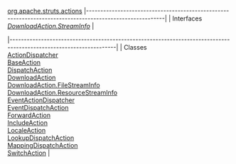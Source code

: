 [org.apache.struts.actions](../../../../org/apache/struts/actions/package-summary.html.md)
|---------------------------------------------------------------------------------------------------------|
| Interfaces                                                                                              
  [*DownloadAction.StreamInfo*](DownloadAction.StreamInfo.html.md "interface in org.apache.struts.actions")  |

|-------------------------------------------------------------------------------------------------------------------|
| Classes                                                                                                           
  [ActionDispatcher](ActionDispatcher.html.md "class in org.apache.struts.actions")                                    
  [BaseAction](BaseAction.html.md "class in org.apache.struts.actions")                                                
  [DispatchAction](DispatchAction.html.md "class in org.apache.struts.actions")                                        
  [DownloadAction](DownloadAction.html.md "class in org.apache.struts.actions")                                        
  [DownloadAction.FileStreamInfo](DownloadAction.FileStreamInfo.html.md "class in org.apache.struts.actions")          
  [DownloadAction.ResourceStreamInfo](DownloadAction.ResourceStreamInfo.html.md "class in org.apache.struts.actions")  
  [EventActionDispatcher](EventActionDispatcher.html.md "class in org.apache.struts.actions")                          
  [EventDispatchAction](EventDispatchAction.html.md "class in org.apache.struts.actions")                              
  [ForwardAction](ForwardAction.html.md "class in org.apache.struts.actions")                                          
  [IncludeAction](IncludeAction.html.md "class in org.apache.struts.actions")                                          
  [LocaleAction](LocaleAction.html.md "class in org.apache.struts.actions")                                            
  [LookupDispatchAction](LookupDispatchAction.html.md "class in org.apache.struts.actions")                            
  [MappingDispatchAction](MappingDispatchAction.html.md "class in org.apache.struts.actions")                          
  [SwitchAction](SwitchAction.html.md "class in org.apache.struts.actions")                                            |


